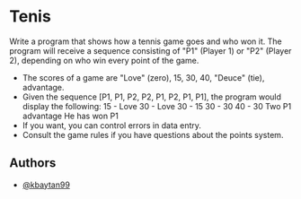 # Tenis


Write a program that shows how a tennis game goes and who won it.
The program will receive a sequence consisting of "P1" (Player 1) or "P2" (Player 2), depending on who
win every point of the game.

- The scores of a game are "Love" (zero), 15, 30, 40, "Deuce" (tie), advantage.
- Given the sequence [P1, P1, P2, P2, P1, P2, P1, P1], the program would display the following:
15 - Love
30 - Love
30 - 15
30 - 30
40 - 30
Two
P1 advantage
He has won P1
 - If you want, you can control errors in data entry.
 - Consult the game rules if you have questions about the points system.


## Authors

- [@kbaytan99](https://www.github.com/kbaytan99)